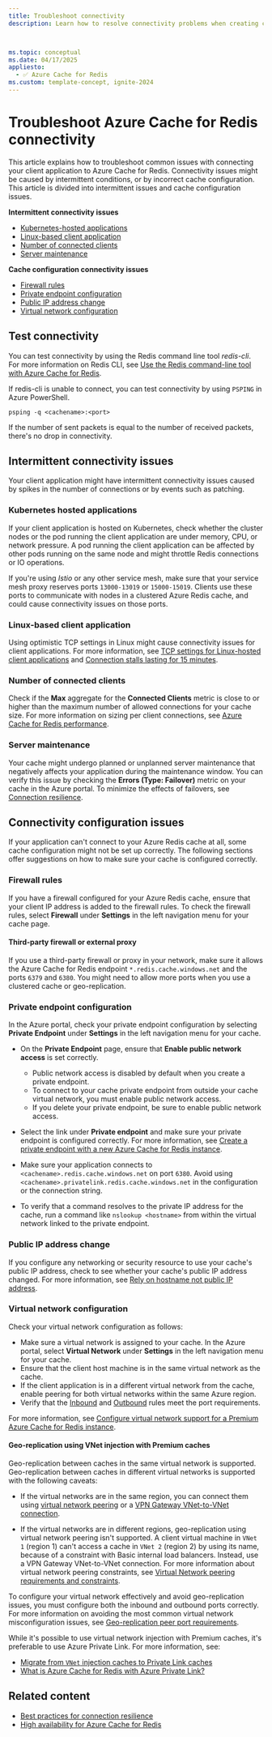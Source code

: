 ```yaml
---
title: Troubleshoot connectivity
description: Learn how to resolve connectivity problems when creating clients with Azure Cache for Redis.



ms.topic: conceptual
ms.date: 04/17/2025
appliesto:
  - ✅ Azure Cache for Redis
ms.custom: template-concept, ignite-2024
---
```


# Troubleshoot Azure Cache for Redis connectivity

This article explains how to troubleshoot common issues with connecting your client application to Azure Cache for Redis. Connectivity issues might be caused by intermittent conditions, or by incorrect cache configuration. This article is divided into intermittent issues and cache configuration issues.

**Intermittent connectivity issues**

- [Kubernetes-hosted applications](#kubernetes-hosted-applications)
- [Linux-based client application](#linux-based-client-application)
- [Number of connected clients](#number-of-connected-clients)
- [Server maintenance](#server-maintenance)

**Cache configuration connectivity issues**

- [Firewall rules](#third-party-firewall-or-external-proxy)
- [Private endpoint configuration](#private-endpoint-configuration)
- [Public IP address change](#public-ip-address-change)
- [Virtual network configuration](#virtual-network-configuration)

## Test connectivity

You can test connectivity by using the Redis command line tool _redis-cli_. For more information on Redis CLI, see [Use the Redis command-line tool with Azure Cache for Redis](cache-how-to-redis-cli-tool.md).

If redis-cli is unable to connect, you can test connectivity by using `PSPING` in Azure PowerShell.

```azurepowershell-interactive
psping -q <cachename>:<port>
```

If the number of sent packets is equal to the number of received packets, there's no drop in connectivity.

## Intermittent connectivity issues

Your client application might have intermittent connectivity issues caused by spikes in the number of connections or by events such as patching.

### Kubernetes hosted applications

If your client application is hosted on Kubernetes, check whether the cluster nodes or the pod running the client application are under memory, CPU, or network pressure. A pod running the client application can be affected by other pods running on the same node and might throttle Redis connections or IO operations.

If you're using _Istio_ or any other service mesh, make sure that your service mesh proxy reserves ports `13000-13019` or `15000-15019`. Clients use these ports to communicate with nodes in a clustered Azure Redis cache, and could cause connectivity issues on those ports.

### Linux-based client application

Using optimistic TCP settings in Linux might cause connectivity issues for client applications. For more information, see [TCP settings for Linux-hosted client applications](cache-best-practices-connection.md#tcp-settings-for-linux-hosted-client-applications) and [Connection stalls lasting for 15 minutes](https://github.com/StackExchange/StackExchange.Redis/issues/1848#issuecomment-913064646).

### Number of connected clients

Check if the **Max** aggregate for the **Connected Clients** metric is close to or higher than the maximum number of allowed connections for your cache size. For more information on sizing per client connections, see [Azure Cache for Redis performance](https://azure.microsoft.com/pricing/details/cache/).

### Server maintenance

Your cache might undergo planned or unplanned server maintenance that negatively affects your application during the maintenance window. You can verify this issue by checking the **Errors (Type: Failover)** metric on your cache in the Azure portal. To minimize the effects of failovers, see [Connection resilience](cache-best-practices-connection.md#connection-resilience).

## Connectivity configuration issues

If your application can't connect to your Azure Redis cache at all, some cache configuration might not be set up correctly. The following sections offer suggestions on how to make sure your cache is configured correctly.

### Firewall rules

If you have a firewall configured for your Azure Redis cache, ensure that your client IP address is added to the firewall rules. To check the firewall rules, select **Firewall** under **Settings** in the left navigation menu for your cache page.

#### Third-party firewall or external proxy

If you use a third-party firewall or proxy in your network, make sure it allows the Azure Cache for Redis endpoint `*.redis.cache.windows.net` and the ports `6379` and `6380`. You might need to allow more ports when you use a clustered cache or geo-replication.

### Private endpoint configuration

In the Azure portal, check your private endpoint configuration by selecting **Private Endpoint** under **Settings** in the left navigation menu for your cache.

- On the **Private Endpoint** page, ensure that **Enable public network access** is set correctly.

  - Public network access is disabled by default when you create a private endpoint.
  - To connect to your cache private endpoint from outside your cache virtual network, you must enable public network access.
  - If you delete your private endpoint, be sure to enable public network access.

- Select the link under **Private endpoint** and make sure your private endpoint is configured correctly. For more information, see [Create a private endpoint with a new Azure Cache for Redis instance](cache-private-link.md#create-a-private-endpoint-with-a-new-azure-cache-for-redis-instance).

- Make sure your application connects to `<cachename>.redis.cache.windows.net` on port `6380`. Avoid using `<cachename>.privatelink.redis.cache.windows.net` in the configuration or the connection string.

- To verify that a command resolves to the private IP address for the cache, run a command like `nslookup <hostname>` from within the virtual network linked to the private endpoint.
  
### Public IP address change

If you configure any networking or security resource to use your cache's public IP address, check to see whether your cache's public IP address changed. For more information, see [Rely on hostname not public IP address](cache-best-practices-development.md#rely-on-hostname-not-public-ip-address).

### Virtual network configuration

Check your virtual network configuration as follows:

- Make sure a virtual network is assigned to your cache. In the Azure portal, select **Virtual Network** under **Settings** in the left navigation menu for your cache.
- Ensure that the client host machine is in the same virtual network as the cache.
- If the client application is in a different virtual network from the cache, enable peering for both virtual networks within the same Azure region.
- Verify that the [Inbound](cache-how-to-premium-vnet.md#inbound-port-requirements) and [Outbound](cache-how-to-premium-vnet.md#outbound-port-requirements) rules meet the port requirements.

For more information, see [Configure virtual network support for a Premium Azure Cache for Redis instance](cache-how-to-premium-vnet.md).

#### Geo-replication using VNet injection with Premium caches

Geo-replication between caches in the same virtual network is supported. Geo-replication between caches in different virtual networks is supported with the following caveats:

- If the virtual networks are in the same region, you can connect them using [virtual network peering](/azure/virtual-network/virtual-network-peering-overview) or a [VPN Gateway VNet-to-VNet connection](/azure/vpn-gateway/vpn-gateway-howto-vnet-vnet-resource-manager-portal).

- If the virtual networks are in different regions, geo-replication using virtual network peering isn't supported. A client virtual machine in `VNet 1` (region 1) can't access a cache in `VNet 2` (region 2) by using its name, because of a constraint with Basic internal load balancers. Instead, use a VPN Gateway VNet-to-VNet connection. For more information about virtual network peering constraints, see [Virtual Network peering requirements and constraints](/azure/virtual-network/virtual-network-manage-peering#requirements-and-constraints).

To configure your virtual network effectively and avoid geo-replication issues, you must configure both the inbound and outbound ports correctly. For more information on avoiding the most common virtual network misconfiguration issues, see [Geo-replication peer port requirements](cache-how-to-premium-vnet.md#geo-replication-peer-port-requirements).

While it's possible to use virtual network injection with Premium caches, it's preferable to use Azure Private Link. For more information, see:

- [Migrate from `VNet` injection caches to Private Link caches](cache-vnet-migration.md)
- [What is Azure Cache for Redis with Azure Private Link?](cache-private-link.md)

## Related content

- [Best practices for connection resilience](cache-best-practices-connection.md)
- [High availability for Azure Cache for Redis](cache-high-availability.md)
